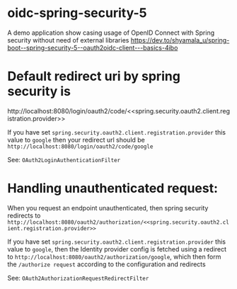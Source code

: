 # oidc-spring-security-5
A demo application show casing usage of OpenID Connect with Spring security without need of external libraries
https://dev.to/shyamala_u/spring-boot--spring-security-5--oauth2oidc-client---basics-4ibo

# Default redirect uri by spring security is 
http://localhost:8080/login/oauth2/code/<<spring.security.oauth2.client.registration.provider>>

If you have set `spring.security.oauth2.client.registration.provider` this value to `google` then
your redirect url should be `http://localhost:8080/login/oauth2/code/google`

See: `OAuth2LoginAuthenticationFilter`

# Handling unauthenticated request:

When you request an endpoint unauthenticated, then spring security 
redirects to `http://localhost:8080/oauth2/authorization/<<spring.security.oauth2.client.registration.provider>>`

If you have set `spring.security.oauth2.client.registration.provider` this value to `google`, then
the Identity provider config is fetched using a redirect to `http://localhost:8080/oauth2/authorization/google`,
which then form the `/authorize request` according to the configuration and redirects

See: `OAuth2AuthorizationRequestRedirectFilter`
